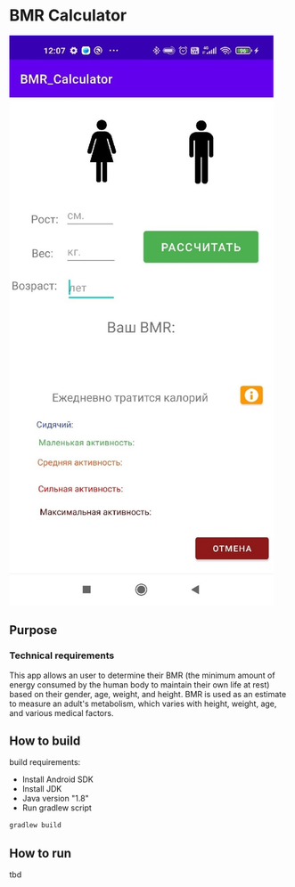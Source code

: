 # BMR Calculator
![application](img/screen_main.jpg)
## Purpose
### Technical requirements
This app allows an user to determine their BMR (the minimum amount of energy consumed by the human body to maintain their own life at rest) based on their gender, age, weight, and height.
BMR is used as an estimate to measure an adult's metabolism, which varies with height, weight, age, and various medical factors.

## How to build
build requirements:
- Install Android SDK
- Install JDK
- Java version "1.8"
- Run gradlew script
```bash
gradlew build
```

## How to run
tbd
